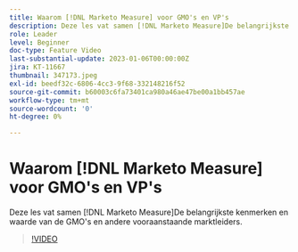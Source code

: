 ```yaml
---
title: Waarom [!DNL Marketo Measure] voor GMO's en VP's
description: Deze les vat samen [!DNL Marketo Measure]De belangrijkste kenmerken en waarde van de GMO's en andere vooraanstaande marktleiders.
role: Leader
level: Beginner
doc-type: Feature Video
last-substantial-update: 2023-01-06T00:00:00Z
jira: KT-11667
thumbnail: 347173.jpeg
exl-id: beedf32c-6806-4cc3-9f68-332148216f52
source-git-commit: b60003c6fa73401ca980a46ae47be00a1bb457ae
workflow-type: tm+mt
source-wordcount: '0'
ht-degree: 0%

---
```


# Waarom [!DNL Marketo Measure] voor GMO&#39;s en VP&#39;s

Deze les vat samen [!DNL Marketo Measure]De belangrijkste kenmerken en waarde van de GMO&#39;s en andere vooraanstaande marktleiders.

>[!VIDEO](https://video.tv.adobe.com/v/347173/?quality=12&learn=on)
